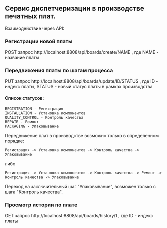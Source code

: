 ## Сервис диспетчеризации в производстве печатных плат.

Взаимодействие через API:

### Регистрации новой платы
POST запрос http://localhost:8808/api/boards/create/NAME , где NAME - название платы


### Передвижения платы по шагам процесса
PUT запрос http://localhost:8808/api/boards/update/ID/STATUS , где ID - индекс платы, 
                                    STATUS - новый статус платы в рамках производства
#### Список статусов:
    REGISTRATION - Регистрация
    INSTALLATION - Установка компонентов
    QUALITY_CONTROL - Контроль качества
    REPAIR - Ремонт
    PACKAGING - Упаковывание

Передвижение плат в производстве возможно только в определенном порядке:

    Регистрация -> Установка компонентов -> Контроль качества -> Упаковывание

либо
    
    Регистрация -> Установка компонентов -> Контроль качества -> Ремонт -> Контроль качества -> Упаковывание

Переход на заключительный шаг "Упаковывание", возможен только с шага "Контроль качества". 

### Просмотр истории по плате 
GET запрос http://localhost:8808/api/boards/history/1 , где ID - индекс платы
